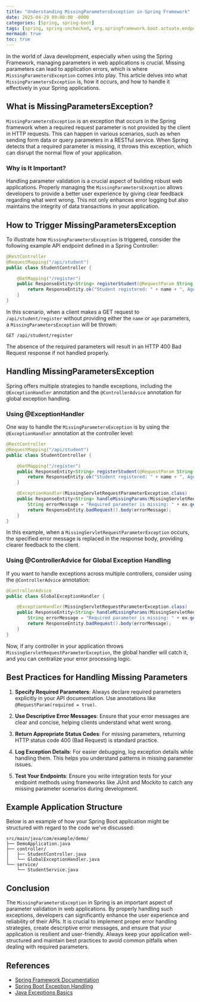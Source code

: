 ```yaml
---
title: "Understanding MissingParametersException in Spring Framework"
date: 2025-04-29 09:00:00 -0000
categories: [Spring, spring-boot]
tags: [spring, spring-unchecked, org.springframework.boot.actuate.endpoint.invoke]
mermaid: true
toc: true
---
```



In the world of Java development, especially when using the Spring Framework, managing parameters in web applications is crucial. Missing parameters can lead to application errors, which is where `MissingParametersException` comes into play. This article delves into what `MissingParametersException` is, how it occurs, and how to handle it effectively in your Spring applications.

## What is MissingParametersException?

`MissingParametersException` is an exception that occurs in the Spring framework when a required request parameter is not provided by the client in HTTP requests. This can happen in various scenarios, such as when sending form data or query parameters in a RESTful service. When Spring detects that a required parameter is missing, it throws this exception, which can disrupt the normal flow of your application.

### Why is It Important?

Handling parameter validation is a crucial aspect of building robust web applications. Properly managing the `MissingParametersException` allows developers to provide a better user experience by giving clear feedback regarding what went wrong. This not only enhances error logging but also maintains the integrity of data transactions in your application.

## How to Trigger MissingParametersException

To illustrate how `MissingParametersException` is triggered, consider the following example API endpoint defined in a Spring Controller:

```java
@RestController
@RequestMapping("/api/student")
public class StudentController {

    @GetMapping("/register")
    public ResponseEntity<String> registerStudent(@RequestParam String name, @RequestParam int age) {
        return ResponseEntity.ok("Student registered: " + name + ", Age: " + age);
    }
}
```

In this scenario, when a client makes a GET request to `/api/student/register` without providing either the `name` or `age` parameters, a `MissingParametersException` will be thrown:

```
GET /api/student/register
```

The absence of the required parameters will result in an HTTP 400 Bad Request response if not handled properly.

## Handling MissingParametersException

Spring offers multiple strategies to handle exceptions, including the `@ExceptionHandler` annotation and the `@ControllerAdvice` annotation for global exception handling.

### Using @ExceptionHandler

One way to handle the `MissingParametersException` is by using the `@ExceptionHandler` annotation at the controller level:

```java
@RestController
@RequestMapping("/api/student")
public class StudentController {

    @GetMapping("/register")
    public ResponseEntity<String> registerStudent(@RequestParam String name, @RequestParam int age) {
        return ResponseEntity.ok("Student registered: " + name + ", Age: " + age);
    }

    @ExceptionHandler(MissingServletRequestParameterException.class)
    public ResponseEntity<String> handleMissingParams(MissingServletRequestParameterException ex) {
        String errorMessage = "Required parameter is missing: " + ex.getParameterName();
        return ResponseEntity.badRequest().body(errorMessage);
    }
}
```

In this example, when a `MissingServletRequestParameterException` occurs, the specified error message is replaced in the response body, providing clearer feedback to the client.

### Using @ControllerAdvice for Global Exception Handling

If you want to handle exceptions across multiple controllers, consider using the `@ControllerAdvice` annotation:

```java
@ControllerAdvice
public class GlobalExceptionHandler {

    @ExceptionHandler(MissingServletRequestParameterException.class)
    public ResponseEntity<String> handleMissingParams(MissingServletRequestParameterException ex) {
        String errorMessage = "Required parameter is missing: " + ex.getParameterName();
        return ResponseEntity.badRequest().body(errorMessage);
    }
}
```

Now, if any controller in your application throws `MissingServletRequestParameterException`, the global handler will catch it, and you can centralize your error processing logic.

## Best Practices for Handling Missing Parameters

1. **Specify Required Parameters**: Always declare required parameters explicitly in your API documentation. Use annotations like `@RequestParam(required = true)`.

2. **Use Descriptive Error Messages**: Ensure that your error messages are clear and concise, helping clients understand what went wrong.

3. **Return Appropriate Status Codes**: For missing parameters, returning HTTP status code 400 (Bad Request) is standard practice.

4. **Log Exception Details**: For easier debugging, log exception details while handling them. This helps you understand patterns in missing parameter issues.

5. **Test Your Endpoints**: Ensure you write integration tests for your endpoint methods using frameworks like JUnit and Mockito to catch any missing parameter scenarios during development.

## Example Application Structure

Below is an example of how your Spring Boot application might be structured with regard to the code we've discussed:

```
src/main/java/com/example/demo/
├── DemoApplication.java
├── controller/
│   ├── StudentController.java
│   └── GlobalExceptionHandler.java
└── service/
    └── StudentService.java
```

## Conclusion

The `MissingParametersException` in Spring is an important aspect of parameter validation in web applications. By properly handling such exceptions, developers can significantly enhance the user experience and reliability of their APIs. It is crucial to implement proper error handling strategies, create descriptive error messages, and ensure that your application is resilient and user-friendly. Always keep your application well-structured and maintain best practices to avoid common pitfalls when dealing with required parameters.

## References

- [Spring Framework Documentation](https://docs.spring.io/spring-framework/docs/current/reference/html/web.html#spring-webmvc)
- [Spring Boot Exception Handling](https://spring.io/guides/gs/handling-form-submission/)
- [Java Exceptions Basics](https://www.oracle.com/java/technologies/javase/exceptions-contents.html)